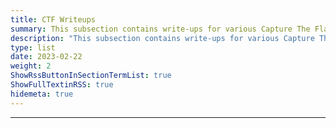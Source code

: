 ```yaml
---
title: CTF Writeups
summary: This subsection contains write-ups for various Capture The Flag (CTF) events.
description: "This subsection contains write-ups for various Capture The Flag (CTF) events."
type: list
date: 2023-02-22
weight: 2
ShowRssButtonInSectionTermList: true
ShowFullTextinRSS: true
hidemeta: true
---
```


--------------------------

